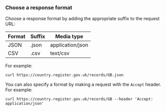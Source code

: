 ### Choose a response format 

Choose a response format by adding the appropriate suffix to the request URL:

| Format | Suffix | Media type |
|--------|--------|------------|
| JSON | .json | application/json |
| CSV | .csv | text/csv |

For example: 

```
curl https://country.register.gov.uk/records/GB.json 
```

You can also specify a format by making a request with the `Accept` header. For example:

```
curl https://country.register.gov.uk/records/GB --header 'Accept: application/json' 
